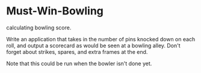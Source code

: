 # Must-Win-Bowling
calculating bowling score.

Write an application that takes in the number of pins knocked down on each roll, and output a scorecard as would be seen at a bowling alley. Don't forget about strikes, spares, and extra frames at the end.

  Note that this could be run when the bowler isn't done yet.
